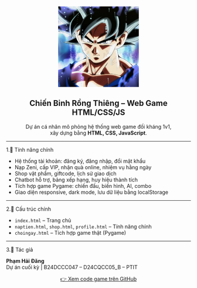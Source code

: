 <p align="center">
  <img src="images/avt9.webp" width="220" alt="Chiến Binh Rồng Thiêng">
</p>

<h2 align="center">Chiến Binh Rồng Thiêng – Web Game HTML/CSS/JS</h2>

<p align="center">
  Dự án cá nhân mô phỏng hệ thống web game đối kháng 1v1,<br>
  xây dựng bằng <strong>HTML, CSS, JavaScript</strong>.
</p>

---

1.🔧 Tính năng chính

- Hệ thống tài khoản: đăng ký, đăng nhập, đổi mật khẩu  
- Nạp Zeni, cấp VIP, nhận quà online, nhiệm vụ hằng ngày  
- Shop vật phẩm, giftcode, lịch sử giao dịch  
- Chatbot hỗ trợ, bảng xếp hạng, huy hiệu thành tích  
- Tích hợp game Pygame: chiến đấu, biến hình, AI, combo  
- Giao diện responsive, dark mode, lưu dữ liệu bằng localStorage  

---

2.📁 Cấu trúc chính

- `index.html` – Trang chủ  
- `naptien.html`, `shop.html`, `profile.html` – Tính năng chính  
- `choingay.html` – Tích hợp game thật (Pygame)  

---

3.👤 Tác giả

<p><strong>Phạm Hải Đăng</strong><br>
Dự án cuối kỳ | B24DCCC047 – D24CQCC05_B – PTIT
</p>

<p align="center">
  <a href="https://github.com/DANG-PH/HDG_DragonBall_FightGame">👉 Xem code game trên GitHub</a>
</p>
